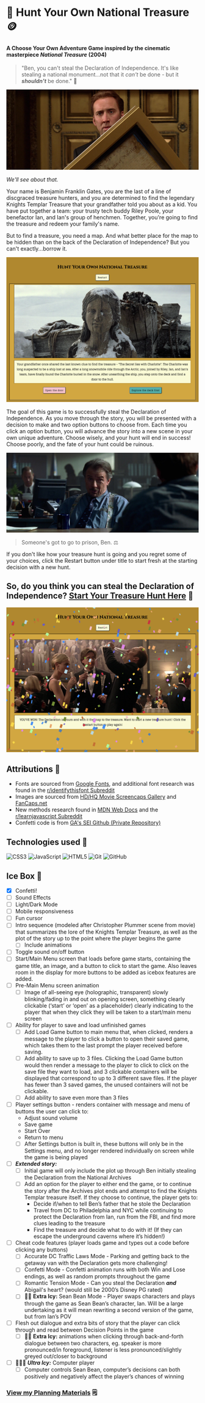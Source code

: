 # 📜 Hunt Your Own National Treasure 🪙

#### A Choose Your Own Adventure Game inspired by the cinematic masterpiece _National Treasure_ (2004)

> "Ben, you can't steal the Declaration of Independence. It's like stealing a national monument...not that it _can't_ be done - but it ***_shouldn't_*** be done." 🗽

![Screencap from National Treasure of Ben Gates with the Declaration](/assets/images/MovieScreencap1.jpeg)

_We'll see about that._

Your name is Benjamin Franklin Gates, you are the last of a line of discgraced treasure hunters, and you are determined to find the legendary Knights Templar Treasure that your grandfather told you about as a kid. You have put together a team: your trusty tech buddy Riley Poole, your benefactor Ian, and Ian's group of henchmen. Together, you're going to find the treasure and redeem your family's name.

But to find a treasure, you need a map. And what better place for the map to be hidden than on the back of the Declaration of Independence? But you can't exactly...borrow it.

![Screenshot of the first page of the game](/assets/images/gameScreenshotFirstPage.png)

The goal of this game is to successfully steal the Declaration of Independence. As you move through the story, you will be presented with a decision to make and two option buttons to choose from. Each time you click an option button, you will advance the story into a new scene in your own unique adventure. Choose wisely, and your hunt will end in success! Choose poorly, and the fate of your hunt could be ruinous.

![Screencap from National Treasure of Ben Gates with the Declaration](/assets/images/MovieScreencap2.jpeg)
> Someone's got to go to prison, Ben. ⚖️

If you don't like how your treasure hunt is going and you regret some of your choices, click the Restart button under title to start fresh at the starting decision with a new hunt.

## So, do you think you can steal the Declaration of Independence? [Start Your Treasure Hunt Here](http://natl-treasure-cyoadventure.netlify.app "Hunt Your Own National Treasure") 📜

![Screenshot of the winning page of the game](/assets/images/WINNERChampagneTreasonToast.png)

## Attributions 🎉
* Fonts are sourced from [Google Fonts](https://fonts.google.com/ "Browse Google Fonts"), and additional font research was found in the [r/identifythisfont Subreddit](https://www.reddit.com/r/identifythisfont "r/identifythisfont")
* Images are sourced from [HD/HQ Movie Screencaps Gallery](https://kissthemgoodbye.net/movie/thumbnails.php?album=309 "HD/HQ Movie Screencaps Gallery - kissthemgoodbye.net") and [FanCaps.net](https://fancaps.net/ "FanCaps.net")
* New methods research found in [MDN Web Docs](https://developer.mozilla.org/en-US/ "MDN Web Docs") and the [r/learnjavascript Subreddit](https://www.reddit.com/r/learnjavascript "r/learnjavascript") 
* Confetti code is from [GA's SEI Github (Private Repository)](https://github.com/SEI-Remote/confetti/blob/main/confetti.js "SEI-Remote/confetti GitHub Repo")

## Technologies used 🧰
![CSS3](https://img.shields.io/badge/css3-%231572B6.svg?style=for-the-badge&logo=css3&logoColor=white)
![JavaScript](https://img.shields.io/badge/javascript-%23323330.svg?style=for-the-badge&logo=javascript&logoColor=%23F7DF1E)
![HTML5](https://img.shields.io/badge/html5-%23E34F26.svg?style=for-the-badge&logo=html5&logoColor=white)
![Git](https://img.shields.io/badge/git-%23F05033.svg?style=for-the-badge&logo=git&logoColor=white)
![GitHub](https://img.shields.io/badge/github-%23121011.svg?style=for-the-badge&logo=github&logoColor=white)

## Ice Box 🧊
- [x] Confetti!
- [ ] Sound Effects
- [ ] Light/Dark Mode
- [ ] Mobile responsiveness
- [ ] Fun cursor
- [ ] Intro sequence (modeled after Christopher Plummer scene from movie) that summarizes the lore of the Knights Templar Treasure, as well as the plot of the story up to the point where the player begins the game 
  - [ ] Include animations
- [ ] Toggle sound on/off button
- [ ] Start/Main Menu screen that loads before game starts, containing the game title, an image, and a button to click to start the game. Also leaves room in the display for more buttons to be added as icebox features are added.
- [ ] Pre-Main Menu screen animation
  - [ ] Image of all-seeing eye (holographic, transparent) slowly blinking/fading in and out on opening screen, something clearly clickable (‘start’ or ‘open’ as a placeholder) clearly indicating to the player that when they click they will be taken to a start/main menu screen
- [ ] Ability for player to save and load unfinished games
  - [ ] Add Load Game button to main menu that, when clicked, renders a message to the player to click a button to open their saved game, which takes them to the last prompt the player received before saving.
  - [ ] Add ability to save up to 3 files. Clicking the Load Game button would then render a message to the player to click to click on the save file they want to load, and 3 clickable containers will be displayed that correspond to up to 3 different save files. If the player has fewer than 3 saved games, the unused containers will not be clickable.
  - [ ] Add ability to save even more than 3 files
- [ ] Player settings button - renders container with message and menu of buttons the user can click to:
  - Adjust sound volume
  - Save game
  - Start Over
  - Return to menu
  - [ ] After Settings button is built in, these buttons will only be in the Settings menu, and no longer rendered individually on screen while the game is being played
- [ ] ***_Extended story:_***
  - [ ] Initial game will only include the plot up through Ben initially stealing the Declaration from the National Archives
  - [ ] Add an option for the player to either end the game, or to continue the story after the Archives plot ends and attempt to find the Knights Templar treasure itself. If they choose to continue, the player gets to:
    - Decide if/when to tell Ben’s father that he stole the Declaration
    - Travel from DC to Philadelphia and NYC while continuing to protect the Declaration from Ian, run from the FBI, and find more clues leading to the treasure
    - Find the treasure and decide what to do with it! (If they can escape the underground caverns where it’s hidden!)
- [ ] Cheat code features (player loads game and types out a code before clicking any buttons)
  - [ ] Accurate DC Traffic Laws Mode - Parking and getting back to the getaway van with the Declaration gets more challenging!
  - [ ] Confetti Mode - Confetti animation runs with both Win and Lose endings, as well as random prompts throughout the game
  - [ ] Romantic Tension Mode - Can you steal the Declaration **_and_** Abigail's heart? (would still be 2000’s Disney PG rated)
  - [ ] 🧊🧊 **Extra Icy:** Sean Bean Mode - Player swaps characters and plays through the game as Sean Bean’s character, Ian. Will be a large undertaking as it will mean rewriting a second version of the game, but from Ian’s POV
- [ ] Flesh out dialogue and extra bits of story that the player can click through and read between Decision Points in the game
  - [ ] 🧊🧊 **Extra Icy:** animations when clicking through back-and-forth dialogue between two characters, eg. speaker is more pronounced/in foreground, listener is less pronounced/slightly greyed out/closer to background
- [ ] 🧊🧊🧊 ***_Ultra Icy:_*** Computer player
  - [ ] Computer controls Sean Bean, computer’s decisions can both positively and negatively affect the player’s chances of winning

### [View my Planning Materials](https://docs.google.com/document/d/1ZFDcidKbpyUpEmeshoS9aI2OC8LTM0BoioFQvgvnPTU/edit?usp=sharing "Hunt Your Own National Treasure Planning Materials") 🗒
